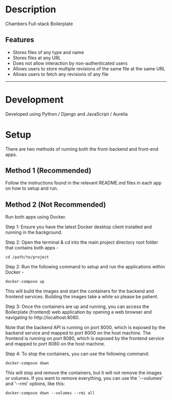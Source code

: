 # Description

Chambers Full-stack Boilerplate

## Features

- Stores files of any type and name
- Stores files at any URL
- Does not allow interaction by non-authenticated users
- Allows users to store multiple revisions of the same file at the same URL
- Allows users to fetch any revisions of any file

---

# Development

Developed using Python / Django and JavaScript / Aurelia

# Setup

There are two methods of running both the front-backend and front-end apps.

## Method 1 (Recommended)

Follow the instructions found in the relevant README.md files in each app on how to setup and run.

## Method 2 (Not Recommended)

Run both apps using Docker.

Step 1: Ensure you have the latest Docker desktop client installed and running in the background.

Step 2: Open the terminal & cd into the main project directory root folder that contains both apps -

```
cd /path/to/project
```

Step 2: Run the following command to setup and run the applications within Docker -

```
docker-compose up
```

This will build the images and start the containers for the backend and frontend services. Building the images take a while so please be patient.

Step 3: Once the containers are up and running, you can access the Boilerplate (frontend) web application by opening a web browser and navigating to http://localhost:8080.

Note that the backend API is running on port 8000, which is exposed by the backend service and mapped to port 8000 on the host machine. The frontend is running on port 8080, which is exposed by the frontend service and mapped to port 8080 on the host machine.

Step 4: To stop the containers, you can use the following command:

```
docker-compose down
```

This will stop and remove the containers, but it will not remove the images or volumes. If you want to remove everything, you can use the '--volumes' and '--rmi' options, like this:

```
docker-compose down --volumes --rmi all
```